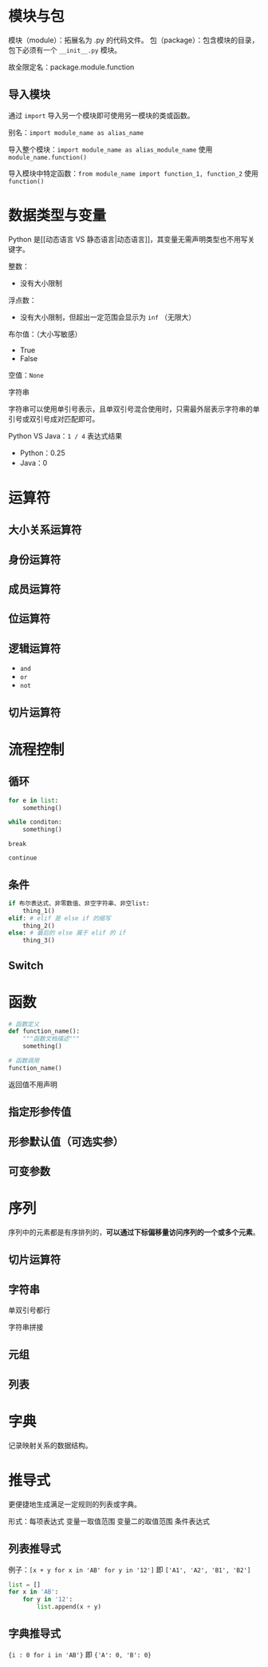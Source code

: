 # 模块与包

模块（module）：拓展名为 .py 的代码文件。
包（package）：包含模块的目录，包下必须有一个 `__init__.py` 模块。

故全限定名：package.module.function

## 导入模块

通过 `import` 导入另一个模块即可使用另一模块的类或函数。

别名：`import module_name as alias_name`

导入整个模块：`import module_name as alias_module_name`
使用 `module_name.function()`

导入模块中特定函数：`from module_name import function_1, function_2`
使用 `function()`

# 数据类型与变量

Python 是[[动态语言 VS 静态语言|动态语言]]，其变量无需声明类型也不用写关键字。

整数：

- 没有大小限制

浮点数：

- 没有大小限制，但超出一定范围会显示为 `inf` （无限大）

布尔值：（大小写敏感）

- True
- False

空值：`None`

字符串

字符串可以使用单引号表示，且单双引号混合使用时，只需最外层表示字符串的单引号或双引号成对匹配即可。

Python VS Java：`1 / 4` 表达式结果

- Python：0.25
- Java：0

# 运算符

## 大小关系运算符

## 身份运算符

## 成员运算符

## 位运算符

## 逻辑运算符

- `and`
- `or`
- `not`

## 切片运算符

# 流程控制

## 循环

```python
for e in list:
	something()
```

```python
while conditon:
	something()
```

`break`

`continue`

## 条件

```python
if 布尔表达式、非零数值、非空字符串、非空list:
	thing_1()
elif: # elif 是 else if 的缩写
	thing_2()
else: # 最后的 else 属于 elif 的 if
	thing_3()
```

## Switch

# 函数

```python
# 函数定义
def function_name():
	"""函数文档描述"""
	something()

# 函数调用
function_name()
```

返回值不用声明

## 指定形参传值

## 形参默认值（可选实参）

## 可变参数

# 序列

序列中的元素都是有序排列的，**可以通过下标偏移量访问序列的一个或多个元素**。

## 切片运算符

## 字符串

单双引号都行

字符串拼接

## 元组

## 列表

# 字典

记录映射关系的数据结构。

# 推导式

更便捷地生成满足一定规则的列表或字典。

形式：每项表达式 变量一取值范围 变量二的取值范围 条件表达式

## 列表推导式

例子：`[x + y for x in 'AB' for y in '12']` 即 `['A1', 'A2', 'B1', 'B2']`

```python
list = []
for x in 'AB':
	for y in '12':
		list.append(x + y)
```

## 字典推导式

`{i : 0 for i in 'AB'}` 即 `{'A': 0, 'B': 0}`


